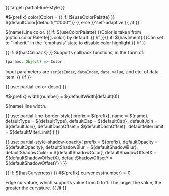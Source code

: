 
{{ target: partial-line-style }}

#${prefix} color(Color) = {{ if: !${useColorPalatte} }} ${defaultColor|default('"#000"')} {{ else }}'self-adaptive'{{ /if }}

<ExampleUIControlColor />
${name}Line color. {{ if: ${useColorPalatte} }}Color is taken from [option.color Palette](~color) by default. {{ /if }}{{ if: ${hasInherit} }}Can set to `'inherit'` in the `emphasis` state to disable color highlight.{{ /if }}
<ExampleUIComponentInputColor />
<ExampleUIGroupStyle />

{{ if: ${hasCallback} }}
Supports callback functions, in the form of:
```ts
(params: Object) => Color
```
Input parameters are `seriesIndex`, `dataIndex`, `data`, `value`, and etc. of data item.
{{ /if }}

{{ use: partial-color-desc() }}

#${prefix} width(number) = ${defaultWidth|default(0)}

<ExampleUIControlNumber value="${defaultWidth|default(1)}" min="0" step="0.5" />
${name} line width.
<ExampleUIComponentInputNumber min="0" step="0.5" />
<ExampleUIGroupStyle />

{{ use: partial-line-border-style(
    prefix = ${prefix},
    name = ${name},
    defaultType = ${defaultType},
    defaultCap = ${defaultCap},
    defaultJoin = ${defaultJoin},
    defaultDashOffset = ${defaultDashOffset},
    defaultMiterLimit = ${defaultMiterLimit}
) }}

{{ use: partial-style-shadow-opacity(
    prefix = ${prefix},
    defaultOpacity = ${defaultOpacity},
    defaultShadowBlur = ${defaultShadowBlur},
    defaultShadowColor = ${defaultShadowColor},
    defaultShadowOffsetX = ${defaultShadowOffsetX},
    defaultShadowOffsetY = ${defaultShadowOffsetY}
) }}

{{ if: ${hasCurveness} }}
#${prefix} curveness(number) = 0

<ExampleUIControlNumber min="0" max="1" step="0.01" default="0" />
Edge curvature, which supports value from 0 to 1. The larger the value, the greater the curvature.
<ExampleUIComponentInputNumber min="0" max="1" step="0.01" />
<ExampleUIGroupStyle />
{{ /if }}